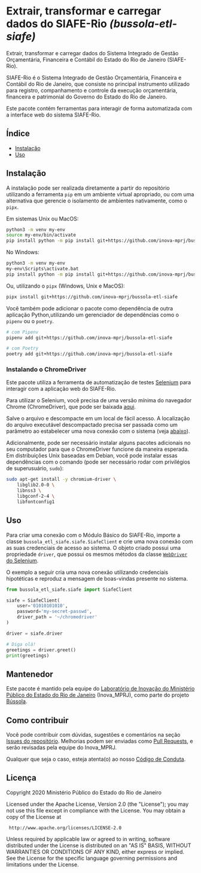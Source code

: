 # Extrair, transformar e carregar dados do SIAFE-Rio _(bussola-etl-siafe)_

Extrair, transformar e carregar dados do Sistema Integrado de Gestão Orçamentária, Financeira e Contábil do Estado do Rio de Janeiro (SIAFE-Rio).

SIAFE-Rio é o Sistema Integrado de Gestão Orçamentária, Financeira e Contábil do Rio de Janeiro, que consiste no principal instrumento utilizado para registro,  companhamento e controle da execução orçamentária, financeira e patrimonial do Governo do Estado do Rio de Janeiro.

Este pacote contém ferramentas para interagir de forma automatizada com a
interface web do sistema SIAFE-Rio.

## Índice

- [Instalação](#instalacao)
- [Uso](#uso)

## Instalação

A instalação pode ser realizada diretamente a partir do repositório utilizando a ferramenta  `pip` em um ambiente virtual apropriado, ou com uma alternativa que gerencie o isolamento de ambientes nativamente, como o `pipx`.

Em sistemas Unix ou MacOS:

```sh
python3 -m venv my-env
source my-env/bin/activate
pip install python -m pip install git+https://github.com/inova-mprj/bussola-etl-siafe
```

No Windows:

```sh
python3 -m venv my-env
my-env\Scripts\activate.bat
pip install python -m pip install git+https://github.com/inova-mprj/bussola-etl-siafe
```

Ou, utilizando o `pipx` (Windows, Unix e MacOS):
```sh
pipx install git+https://github.com/inova-mprj/bussola-etl-siafe
```

Você também pode adicionar o pacote como dependência de outra aplicação Python,utilizando um gerenciador de dependências como o `pipenv` ou o `poetry`.

```sh
# com Pipenv
pipenv add git+https://github.com/inova-mprj/bussola-etl-siafe

# com Poetry
poetry add git+https://github.com/inova-mprj/bussola-etl-siafe
```

### Instalando o ChromeDriver

Este pacote utiliza a ferramenta de automatização de testes [Selenium](https://www.selenium.dev/) para interagir com a aplicação web do SIAFE-Rio.

Para utilizar o Selenium, você precisa de uma versão mínima do navegador Chrome (ChromeDriver), que pode ser baixada [aqui](https://sites.google.com/a/chromium.org/chromedriver/downloads).

Salve o arquivo e descompacte em um local de fácil acesso. A localização do arquivo executável descompactado precisa ser passada como um parâmetro ao estabelecer uma nova conexão com o sistema (veja [abaixo](#uso)).

Adicionalmente, pode ser necessário instalar alguns pacotes adicionais no seu computador para que o ChromeDriver funcione da maneira esperada. Em distribuições Unix baseadas em Debian, você pode instalar essas dependências com o comando (pode ser necessário rodar com privilégios de superusuário, `sudo`):

```sh
sudo apt-get install -y chromium-driver \
    libglib2.0-0 \
    libnss3 \
    libgconf-2-4 \
    libfontconfig1 
```

## Uso

Para criar uma conexão com o Módulo Básico do SIAFE-Rio, importe a classe `bussola_etl_siafe.siafe.SiafeClient` e crie uma nova conexão com as suas credenciais de acesso ao sistema. O objeto criado possui uma propriedade `driver`, que possui os mesmos métodos da classe [`WebDriver` do Selenium](https://selenium-python.readthedocs.io/api.html#module-selenium.webdriver.chrome.webdriver).

O exemplo a seguir cria uma nova conexão utilizando credenciais hipotéticas e 
reproduz a mensagem de boas-vindas presente no sistema.

```python
from bussola_etl_siafe.siafe import SiafeClient

siafe = SiafeClient(
    user='01010101010',
    password='my-secret-passwd',
    driver_path = '~/chromedriver'
)

driver = siafe.driver

# Diga olá!
greetings = driver.greet()
print(greetings)
```

## Mantenedor

Este pacote é mantido pela equipe do [Laboratório de Inovação do Ministério Público do Estado do Rio de Janeiro](http://www.mprj.mp.br/inova) (Inova_MPRJ), como parte do projeto [Bússola](https://github.com/Inova-MPRJ/bussola).

## Como contribuir

Você pode contribuir com dúvidas, sugestões e comentários na seção [Issues do repositório](https://github.com/Inova-MPRJ/bussola-etl-siafe/issues). Melhorias podem ser enviadas como [Pull Requests](https://github.com/Inova-MPRJ/bussola-etl-siafe/pulls), e serão revisadas pela equipe do Inova_MPRJ.

Qualquer que seja o caso, esteja atenta(o) ao nosso [Código de Conduta](https://www.contributor-covenant.org/pt-br/version/2/0/code_of_conduct/).

## Licença

Copyright 2020 Ministério Público do Estado do Rio de Janeiro

Licensed under the Apache License, Version 2.0 (the "License");
you may not use this file except in compliance with the License.
You may obtain a copy of the License at

     http://www.apache.org/licenses/LICENSE-2.0

Unless required by applicable law or agreed to in writing, software
distributed under the License is distributed on an "AS IS" BASIS,
WITHOUT WARRANTIES OR CONDITIONS OF ANY KIND, either express or implied.
See the License for the specific language governing permissions and
limitations under the License.